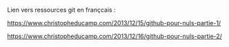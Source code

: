 Lien vers ressources git en françcais : 

https://www.christopheducamp.com/2013/12/15/github-pour-nuls-partie-1/

https://www.christopheducamp.com/2013/12/16/github-pour-nuls-partie-2/